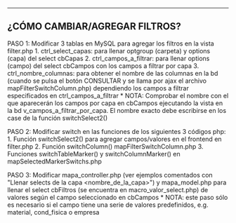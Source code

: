 --------------------------------
¿CÓMO CAMBIAR/AGREGAR FILTROS?
--------------------------------
PASO 1: Modificar 3 tablas en MySQL para agregar los filtros en la vista filter.php
	1. ctrl_select_capas: para llenar optgroup (carpeta) y options (capa) del select cbCapas
	2. ctrl_campos_a_filtrar: para llenar options (campo) del select cbCampos con los campos a filtrar por capa
	3. ctrl_nombre_columnas: para obtener el nombre de las columnas en la bd (cuando se pulsa el botón CONSULTAR y se llama por ajax el archivo mapFilterSwitchColumn.php) dependiendo los campos a filtrar especificados en ctrl_campos_a_filtrar
	* NOTA: Comprobar el nombre con el que aparecerán los campos por capa en cbCampos ejecutando la vista en la bd v_campos_a_filtrar_por_capa. El nombre exacto debe escribirse en los case de la función switchSelect2()

PASO 2: Modificar switch en las funciones de los siguientes 3 códigos php:
	1. Función switchSelect2() para agregar campos/valores en el frontend en filter.php
	2. Función switchColumn() mapFilterSwitchColumn.php
	3. Funciones switchTableMarker() y switchColumnMarker() en mapSelectedMarkerSwitchs.php

PASO 3: Modificar mapa_controller.php (ver ejemplos comentados con "Llenar selects de la capa <nombre_de_la_capa>") y mapa_model.php para llenar el select cbFiltros (se encuentra en macro_valor_select.php) de valores según el campo seleccionado en cbCampos
	* NOTA: este paso sólo es necesario si el campo tiene una serie de valores predefinidos, e.g. material, cond_fisica o empresa